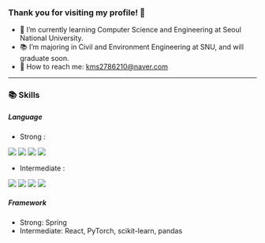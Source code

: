 ### Thank you for visiting my profile! 👋

- 🌱 I’m currently learning Computer Science and Engineering at Seoul National University.
- 📚 I’m majoring in Civil and Environment Engineering at SNU, and will graduate soon.
- 💬 How to reach me: kms2786210@naver.com

<hr>

### 📚 Skills

##### Language

- Strong : 
<img src="https://img.shields.io/badge/Java-41454A?style=flat&logo=Conda-Forge&logoColor=white" />
<img src="https://img.shields.io/badge/Python-41454A?style=flat&logo=Conda-Forge&logoColor=white" />
<img src="https://img.shields.io/badge/JavaScript-41454A?style=flat&logo=Conda-Forge&logoColor=white" />
<img src="https://img.shields.io/badge/SQL-41454A?style=flat&logo=Conda-Forge&logoColor=white" />

- Intermediate : 
<img src="https://img.shields.io/badge/C++-41454A?style=flat&logo=Conda-Forge&logoColor=white" />
<img src="https://img.shields.io/badge/C-41454A?style=flat&logo=Conda-Forge&logoColor=white" />
<img src="https://img.shields.io/badge/R-41454A?style=flat&logo=Conda-Forge&logoColor=white" />
<img src="https://img.shields.io/badge/MATLAB-41454A?style=flat&logo=Conda-Forge&logoColor=white" />


##### Framework

- Strong: Spring
- Intermediate: React, PyTorch, scikit-learn, pandas


<!--
**kms6210/kms6210** is a ✨ _special_ ✨ repository because its `README.md` (this file) appears on your GitHub profile.

Here are some ideas to get you started:

- 🔭 I’m currently working on ...
- 🌱 I’m currently learning ...
- 👯 I’m looking to collaborate on ...
- 🤔 I’m looking for help with ...
- 💬 Ask me about ...
- 📫 How to reach me: ...
- 😄 Pronouns: ...
- ⚡ Fun fact: ...
-->
